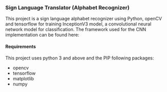 ### Sign Language Translator (Alphabet Recognizer)

This project is a sign language alphabet recognizer using Python, openCV and tensorflow for training InceptionV3 model, a convolutional neural network model for classification.
The framework used for the CNN implementation can be found here:

#### Requirements

This project uses python 3 and above and the PIP following packages:
* opencv
* tensorflow
* matplotlib
* numpy

